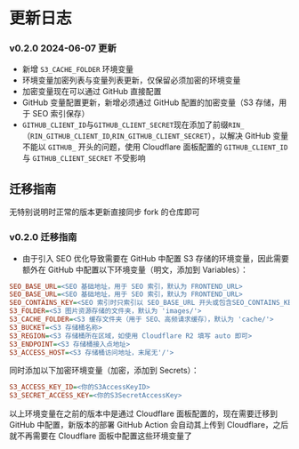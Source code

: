 # 更新日志

### v0.2.0 2024-06-07 更新

- 新增 `S3_CACHE_FOLDER` 环境变量
- 环境变量加密列表与变量列表更新，仅保留必须加密的环境变量
- 加密变量现在可以通过 GitHub 直接配置
- GitHub 变量配置更新，新增必须通过 GitHub 配置的加密变量（S3 存储，用于 SEO 索引保存）
- `GITHUB_CLIENT_ID`与`GITHUB_CLIENT_SECRET`现在添加了前缀`RIN_`（`RIN_GITHUB_CLIENT_ID`,`RIN_GITHUB_CLIENT_SECRET`），以解决 GitHub 变量不能以 `GITHUB_` 开头的问题，使用 Cloudflare 面板配置的 `GITHUB_CLIENT_ID` 与 `GITHUB_CLIENT_SECRET` 不受影响

## 迁移指南

无特别说明时正常的版本更新直接同步 fork 的仓库即可

### v0.2.0 迁移指南

- 由于引入 SEO 优化导致需要在 GitHub 中配置 S3 存储的环境变量，因此需要额外在 GitHub 中配置以下环境变量（明文，添加到 Variables）：

```ini
SEO_BASE_URL=<SEO 基础地址，用于 SEO 索引，默认为 FRONTEND_URL>
SEO_BASE_URL=<SEO 基础地址，用于 SEO 索引，默认为 FRONTEND_URL>
SEO_CONTAINS_KEY=<SEO 索引时只索引以 SEO_BASE_URL 开头或包含SEO_CONTAINS_KEY 关键字的链接，默认为空>
S3_FOLDER=<S3 图片资源存储的文件夹，默认为 'images/'>
S3_CACHE_FOLDER=<S3 缓存文件夹（用于 SEO、高频请求缓存），默认为 'cache/'>
S3_BUCKET=<S3 存储桶名称>
S3_REGION=<S3 存储桶所在区域，如使用 Cloudflare R2 填写 auto 即可>
S3_ENDPOINT=<S3 存储桶接入点地址>
S3_ACCESS_HOST=<S3 存储桶访问地址，末尾无'/'>
```

同时添加以下加密环境变量（加密，添加到 Secrets）：

```ini
S3_ACCESS_KEY_ID=<你的S3AccessKeyID>
S3_SECRET_ACCESS_KEY=<你的S3SecretAccessKey>
```

以上环境变量在之前的版本中是通过 Cloudflare 面板配置的，现在需要迁移到 GitHub 中配置，新版本的部署 GitHub Action 会自动其上传到 Cloudflare，之后就不再需要在 Cloudflare 面板中配置这些环境变量了